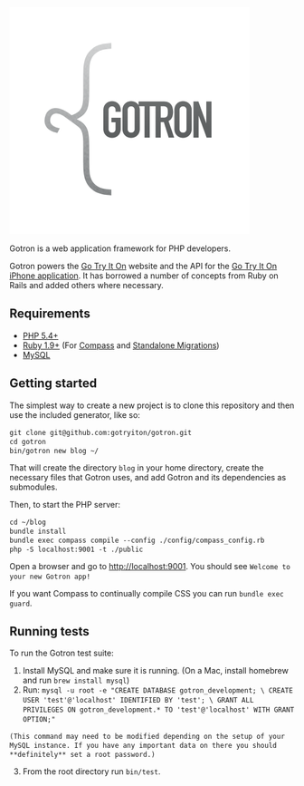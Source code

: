 ![Gotron](/logo.png)

Gotron is a web application framework for PHP developers.

Gotron powers the [Go Try It On](http://www.gotryiton.com) website and the API for the [Go Try It On iPhone application](https://itunes.apple.com/us/app/go-try-it-on/id398392143?mt=8). It has borrowed a number of concepts from Ruby on Rails and added others where necessary.

## Requirements

- [PHP 5.4+](http://php.net/)
- [Ruby 1.9+](http://www.ruby-lang.org/en/) (For [Compass](http://compass-style.org/) and [Standalone Migrations](https://github.com/thuss/standalone-migrations))
- [MySQL](http://www.mysql.com/)

## Getting started

The simplest way to create a new project is to clone this repository and then use the included generator, like so:

    git clone git@github.com:gotryiton/gotron.git
    cd gotron
    bin/gotron new blog ~/

That will create the directory `blog` in your home directory, create the necessary files that Gotron uses, and add Gotron and its dependencies as submodules.

Then, to start the PHP server:

    cd ~/blog
    bundle install
    bundle exec compass compile --config ./config/compass_config.rb
    php -S localhost:9001 -t ./public

Open a browser and go to [http://localhost:9001](http://localhost:9001). You should see `Welcome to your new Gotron app!`

If you want Compass to continually compile CSS you can run `bundle exec guard`.

## Running tests

To run the Gotron test suite:

  1. Install MySQL and make sure it is running. (On a Mac, install homebrew and run `brew install mysql`)
  2. Run:
    ```
    mysql -u root -e "CREATE DATABASE gotron_development; \
      CREATE USER 'test'@'localhost' IDENTIFIED BY 'test'; \
      GRANT ALL PRIVILEGES ON gotron_development.* TO 'test'@'localhost' WITH GRANT OPTION;"
    ```

    (This command may need to be modified depending on the setup of your MySQL instance. If you have any important data on there you should **definitely** set a root password.)
  3. From the root directory run `bin/test`.
